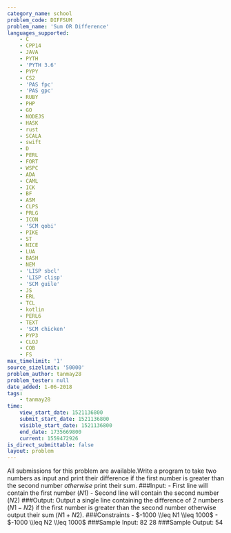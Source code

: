 ```yaml
---
category_name: school
problem_code: DIFFSUM
problem_name: 'Sum OR Difference'
languages_supported:
    - C
    - CPP14
    - JAVA
    - PYTH
    - 'PYTH 3.6'
    - PYPY
    - CS2
    - 'PAS fpc'
    - 'PAS gpc'
    - RUBY
    - PHP
    - GO
    - NODEJS
    - HASK
    - rust
    - SCALA
    - swift
    - D
    - PERL
    - FORT
    - WSPC
    - ADA
    - CAML
    - ICK
    - BF
    - ASM
    - CLPS
    - PRLG
    - ICON
    - 'SCM qobi'
    - PIKE
    - ST
    - NICE
    - LUA
    - BASH
    - NEM
    - 'LISP sbcl'
    - 'LISP clisp'
    - 'SCM guile'
    - JS
    - ERL
    - TCL
    - kotlin
    - PERL6
    - TEXT
    - 'SCM chicken'
    - PYP3
    - CLOJ
    - COB
    - FS
max_timelimit: '1'
source_sizelimit: '50000'
problem_author: tanmay28
problem_tester: null
date_added: 1-06-2018
tags:
    - tanmay28
time:
    view_start_date: 1521136800
    submit_start_date: 1521136800
    visible_start_date: 1521136800
    end_date: 1735669800
    current: 1559472926
is_direct_submittable: false
layout: problem
---
```

All submissions for this problem are available.Write a program to take two numbers as input and print their difference if the first number is greater than the second number $otherwise$ print their sum. ###Input: - First line will contain the first number ($N1$) - Second line will contain the second number ($N2$) ###Output: Output a single line containing the difference of 2 numbers $(N1 - N2)$ if the first number is greater than the second number otherwise output their sum $(N1 + N2)$. ###Constraints - $-1000 \\leq N1 \\leq 1000$ - $-1000 \\leq N2 \\leq 1000$ ###Sample Input: 82 28 ###Sample Output: 54
